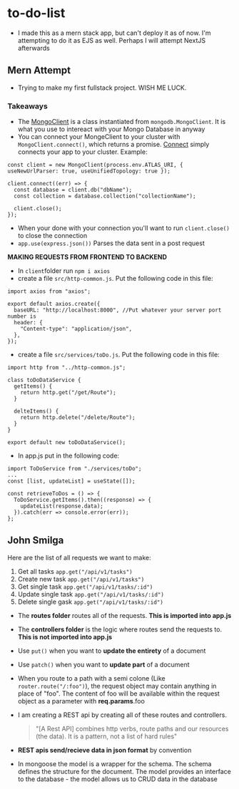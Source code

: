 # to-do-list

- I made this as a mern stack app, but can't deploy it as of now. I'm attempting to do it as EJS as well. Perhaps I will attempt NextJS afterwards

## Mern Attempt

- Trying to make my first fullstack project. WISH ME LUCK.

### Takeaways

- The [MongoClient](https://mongodb.github.io/node-mongodb-native/4.1/classes/MongoClient.html) is a class instantiated from `mongodb.MongoClient`. It is what you use to intereact with your Mongo Database in anyway
- You can connect your MongeClient to your cluster with `MongoClient.connect()`, which returns a promise. [Connect](https://mongodb.github.io/node-mongodb-native/4.1/classes/MongoClient.html#connect) simply connects your app to your cluster. Example:

```
const client = new MongoClient(process.env.ATLAS_URI, { useNewUrlParser: true, useUnifiedTopology: true });

client.connect((err) => {
  const database = client.db("dbName");
  const collection = database.collection("collectionName");

  client.close();
});
```

- When your done with your connection you'll want to run `client.close()` to close the connection
- `app.use(express.json())` Parses the data sent in a post request

**MAKING REQUESTS FROM FRONTEND TO BACKEND**

- In `client`folder run `npm i axios`
- create a file `src/http-common.js`. Put the following code in this file:

```
import axios from "axios";

export default axios.create({
  baseURL: "http://localhost:8000", //Put whatever your server port number is
  header: {
    "Content-type": "application/json",
  },
});
```

- create a file `src/services/toDo.js`. Put the following code in this file:

```
import http from "../http-common.js";

class toDoDataService {
  getItems() {
    return http.get("/get/Route");
  }

  delteItems() {
    return http.delete("/delete/Route");
  }
}

export default new toDoDataService();
```

- In app.js put in the following code:

```
import ToDoService from "./services/toDo";
...
const [list, updateList] = useState([]);

const retrieveToDos = () => {
  ToDoService.getItems().then((response) => {
    updateList(response.data);
  }).catch(err => console.error(err));
};
```

## John Smilga

Here are the list of all requests we want to make:

1.  Get all tasks `app.get("/api/v1/tasks")`
2.  Create new task `app.get("/api/v1/tasks")`
3.  Get single task `app.get("/api/v1/tasks/:id")`
4.  Update single task `app.get("/api/v1/tasks/:id")`
5.  Delete single gask `app.get("/api/v1/tasks/:id")`

- The **routes folder** routes all of the requests. **This is imported into app.js**
- The **controllers folder** is the logic where routes send the requests to. **This is not imported into app.js**

- Use `put()` when you want to **update the entirety** of a document
- Use `patch()` when you want to **update part** of a document

- When you route to a path with a semi colone (Like `router.route("/:foo")`), the request object may contain anything in place of "foo". The content of foo will be available within the request object as a parameter with **req.params**.foo

- I am creating a REST api by creating all of these routes and controllers.
  > "[A Rest API] combines http verbs, route paths and our resources (the data). It is a pattern, not a list of hard rules"
- **REST apis send/recieve data in json format** by convention

- In mongoose the model is a wrapper for the schema. The schema defines the structure for the document. The model provides an interface to the database - the model allows us to CRUD data in the database
